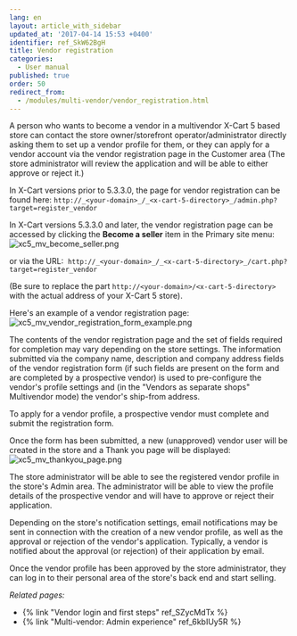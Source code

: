 ```yaml
---
lang: en
layout: article_with_sidebar
updated_at: '2017-04-14 15:53 +0400'
identifier: ref_SkW62BgH
title: Vendor registration
categories:
  - User manual
published: true
order: 50
redirect_from:
  - /modules/multi-vendor/vendor_registration.html
---
```


A person who wants to become a vendor in a multivendor X-Cart 5 based store can contact the store owner/storefront operator/administrator directly asking them to set up a vendor profile for them, or they can apply for a vendor account via the vendor registration page in the Customer area (The store administrator will review the application and will be able to either approve or reject it.)

In X-Cart versions prior to 5.3.3.0, the page for vendor registration can be found here:
`http://_<your-domain>_/_<x-cart-5-directory>_/admin.php?target=register_vendor`

In X-Cart versions 5.3.3.0 and later, the vendor registration page can be accessed by clicking the **Become a seller** item in the Primary site menu:
![xc5_mv_become_seller.png]({{site.baseurl}}/attachments/ref_SkW62BgH/xc5_mv_become_seller.png)

or via the URL: 
`http://_<your-domain>_/_<x-cart-5-directory>_/cart.php?target=register_vendor`

(Be sure to replace the part `http://<your-domain>/<x-cart-5-directory>` with the actual address of your X-Cart 5 store).

Here's an example of a vendor registration page:
![xc5_mv_vendor_registration_form_example.png]({{site.baseurl}}/attachments/ref_SkW62BgH/xc5_mv_vendor_registration_form_example.png)

The contents of the vendor registration page and the set of fields required for completion may vary depending on the store settings. The information submitted via the company name, description and company address fields of the vendor registration form (if such fields are present on the form and are completed by a prospective vendor) is used to pre-configure the vendor's profile settings and (in the "Vendors as separate shops" Multivendor mode) the vendor's ship-from address.  

To apply for a vendor profile, a prospective vendor must complete and submit the registration form.

Once the form has been submitted, a new (unapproved) vendor user will be created in the store and a Thank you page will be displayed:
![xc5_mv_thankyou_page.png]({{site.baseurl}}/attachments/ref_SkW62BgH/xc5_mv_thankyou_page.png)

The store administrator will be able to see the registered vendor profile in the store's Admin area. The administrator will be able to view the profile details of the prospective vendor and will have to approve or reject their application. 

Depending on the store's notification settings, email notifications may be sent in connection with the creation of a new vendor profile, as well as the approval or rejection of the vendor's application. Typically, a vendor is notified about the approval (or rejection) of their application by email.

Once the vendor profile has been approved by the store administrator, they can log in to their personal area of the store's back end and start selling. 


_Related pages:_

*   {% link "Vendor login and first steps" ref_SZycMdTx %}
*   {% link "Multi-vendor: Admin experience" ref_6kbIUy5R %}
